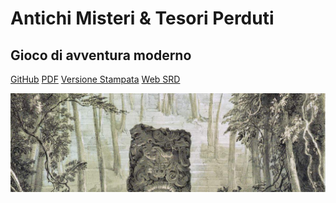 <!-- _coverpage.md -->

# Antichi Misteri & Tesori Perduti

## Gioco di avventura moderno

[GitHub](https://github.com/Italian-Translation-Alliance/antichimisteri)
[PDF](https://ita-translation-alliance.itch.io/antichi-misteri-tesori-perduti)
[Versione Stampata](https://www.amazon.it/dp/B0BPG7V7P4)
[Web SRD](/README.md)


<!-- background image -->

![](/_assets/cover.png)